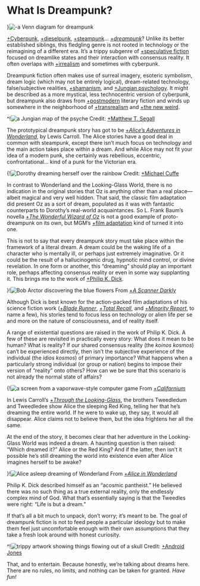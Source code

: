 # What Is Dreampunk?

}![-a Venn diagram for dreampunk](dreampunk-venn)

[+Cyberpunk](https://en.wikipedia.org/wiki/Cyberpunk), [+dieselpunk](https://en.wikipedia.org/wiki/Dieselpunk), [+steampunk](https://en.wikipedia.org/wiki/Steampunk)… [+*dreampunk*](https://whatisdreampunk.com)? Unlike its better established siblings, this fledgling genre is not rooted in technology or the reimagining of a different era. It’s a trippy subgenre of [+speculative fiction](https://en.wikipedia.org/wiki/Speculative_fiction) focused on dreamlike states and their interaction with consensus reality. It often overlaps with [+irrealism](https://en.wikipedia.org/wiki/Irrealism_(the_arts)) and sometimes with cyberpunk.

Dreampunk fiction often makes use of surreal imagery, esoteric symbolism, dream logic (which may not be entirely logical), dream-related technology, false/subjective realities, [+shamanism](https://upliftconnect.com/shamans-dream-the-world/), and [+Jungian psychology](https://www.thesap.org.uk/resources/articles-on-jungian-psychology-2/about-analysis-and-therapy/analytical-psychology/). It might be described as a more mystical, less technocentric version of cyberpunk, but dreampunk also draws from [+postmodern](https://plato.stanford.edu/entries/postmodernism/) literary fiction and winds up somewhere in the neighborhood of [+transrealism](https://en.wikipedia.org/wiki/Transrealism_(literature)) and [+the new weird](https://en.wikipedia.org/wiki/New_weird).

^!![a Jungian map of the psyche](jung-chart)
Credit: [+Matthew T. Segall](https://footnotes2plato.com/about/)

The prototypical dreampunk story has got to be [+*Alice’s Adventures in Wonderland*](https://www.goodreads.com/book/show/6324090-alice-s-adventures-in-wonderland), by Lewis Carroll. The Alice stories have a good deal in common with steampunk, except there isn’t much focus on technology and the main action takes place within a dream. And while Alice may not fit your idea of a modern punk, she certainly was rebellious, eccentric, confrontational… kind of a punk for the Victorian era.

{!![Dorothy dreaming herself over the rainbow](dorothy-rainbow)
Credit: [+Michael Cuffe](https://michaelcuffestudiogallery.com/)

In contrast to Wonderland and the Looking-Glass World, there is no indication in the original stories that Oz is anything other than a real place—albeit magical and very well hidden. That said, the classic film adaptation did present Oz as a sort of dream, populated as it was with fantastic counterparts to Dorothy’s real-world acquaintances. So L. Frank Baum’s novella [+*The Wonderful Wizard of Oz*](https://en.wikipedia.org/wiki/The_Wonderful_Wizard_of_Oz) is not a good example of proto-dreampunk on its own, but MGM’s [+film adaptation](https://en.wikipedia.org/wiki/The_Wizard_of_Oz_(1939_film)) kind of turned it into one.

This is not to say that every dreampunk story must take place within the framework of a literal dream. A dream could be the waking life of a character who is mentally ill, or perhaps just extremely imaginative. Or it could be the result of a hallucinogenic drug, hypnotic mind control, or divine revelation. In one form or another, this “dreaming” should play an important role, perhaps affecting consensus reality or even in some way supplanting it. This brings me to the work of [+Philip K. Dick](https://www.goodreads.com/author/show/4764.Philip_K_Dick).

}!![Bob Arctor discovering the blue flowers](scanner-flowers)
From [+*A Scanner Darkly*](https://www.imdb.com/title/tt0405296/)

Although Dick is best known for the action-packed film adaptations of his science fiction work ([+*Blade Runner*](https://www.imdb.com/title/tt0083658/), [+*Total Recall*](https://www.imdb.com/title/tt0100802/), and [+*Minority Report*](https://www.imdb.com/title/tt0181689/), to name a few), his stories tend to focus less on technology or alien life per se and more on the nature of consciousness, and of reality itself.

A range of existential questions are raised in the work of Philip K. Dick. A few of these are revisited in practically every story: What does it mean to be human? What is reality? If our shared consensus reality (the *koinos kosmos*) can’t be experienced directly, then isn’t the subjective experience of the individual (the *idios kosmos*) of primary importance? What happens when a particularly strong individual (or group or nation) begins to impose their version of “reality” onto others? How can we be sure that this scenario is not already the normal state of affairs?

{!![a screen from a vaporwave-style computer game](californium)
From [+*Californium*](http://californium.arte.tv/)

In Lewis Carroll’s [+*Through the Looking-Glass*](https://www.goodreads.com/book/show/83346.Through_the_Looking_Glass_and_What_Alice_Found_There), the brothers Tweedledum and Tweedledee show Alice the sleeping Red King, telling her that he’s dreaming the entire world. If he were to wake up, they say, it would all disappear. Alice claims not to believe them, but the idea frightens her all the same.

At the end of the story, it becomes clear that her adventure in the Looking-Glass World was indeed a dream. A haunting question is then raised: “Which dreamed it?” Alice or the Red King? And if the latter, then isn’t it possible he’s still dreaming the world into existence even after Alice imagines herself to be awake?

}!![Alice asleep dreaming of Wonderland](alice-dreaming)
From [+*Alice in Wonderland*](https://www.imdb.com/title/tt0043274/)

Philip K. Dick described himself as an “acosmic pantheist.” He believed there was no such thing as a true external reality, only the endlessly complex mind of God. What that’s essentially saying is that the Tweedles were right: “Life is but a dream.”

If that’s all a bit much to unpack, don’t worry; it’s meant to be. The goal of dreampunk fiction is not to feed people a particular ideology but to make them feel just uncomfortable enough with their own assumptions that they take a fresh look around with honest curiosity.

^!![trippy artwork showing things flowing out of a skull](mindsplosion)
Credit: [+Android Jones](https://androidjones.com/)

That, and to entertain. Because honestly, we’re talking about dreams here. There are no rules, no limits, and nothing can be taken for granted. *Have fun!*
